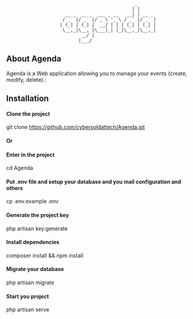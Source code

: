 
                                                    _       
                                                   | |      
                          __ _  __ _  ___ _ __   __| | __ _ 
                         / _` |/ _` |/ _ \ '_ \ / _` |/ _` |
                        | (_| | (_| |  __/ | | | (_| | (_| |
                         \__,_|\__, |\___|_| |_|\__,_|\__,_|
                                __/ |                       
                               |___/  


## About Agenda

Agenda is a Web application allowing you to manage your events (create, modify, delete).:

## Installation
   #### Clone the project
   git clone https://github.com/cybersoldattech/Agenda.git
   #### Or
   #### Enter in the project
   cd Agenda
   #### Put .env file and setup your database and you mail configuration and others
   cp .env.example .env
   #### Generate the project key
   php artisan key:generate
   #### Install dependencies
   composer install &&
   npm install
   #### Migrate your database
   php artisan migrate
   #### Start you project
   php artisan serve
   
   
